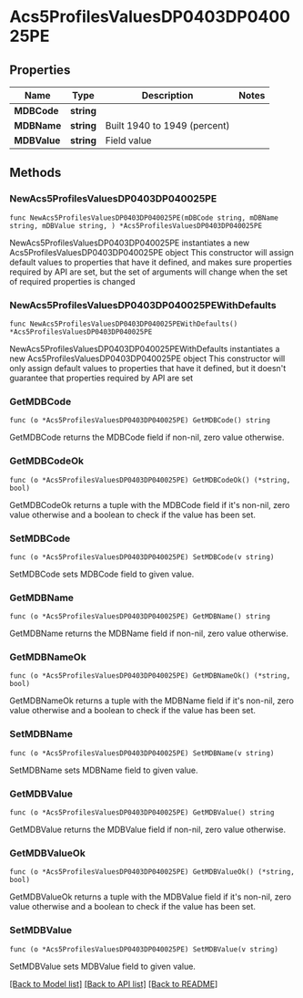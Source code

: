 # Acs5ProfilesValuesDP0403DP040025PE

## Properties

Name | Type | Description | Notes
------------ | ------------- | ------------- | -------------
**MDBCode** | **string** |  | 
**MDBName** | **string** | Built 1940 to 1949 (percent) | 
**MDBValue** | **string** | Field value | 

## Methods

### NewAcs5ProfilesValuesDP0403DP040025PE

`func NewAcs5ProfilesValuesDP0403DP040025PE(mDBCode string, mDBName string, mDBValue string, ) *Acs5ProfilesValuesDP0403DP040025PE`

NewAcs5ProfilesValuesDP0403DP040025PE instantiates a new Acs5ProfilesValuesDP0403DP040025PE object
This constructor will assign default values to properties that have it defined,
and makes sure properties required by API are set, but the set of arguments
will change when the set of required properties is changed

### NewAcs5ProfilesValuesDP0403DP040025PEWithDefaults

`func NewAcs5ProfilesValuesDP0403DP040025PEWithDefaults() *Acs5ProfilesValuesDP0403DP040025PE`

NewAcs5ProfilesValuesDP0403DP040025PEWithDefaults instantiates a new Acs5ProfilesValuesDP0403DP040025PE object
This constructor will only assign default values to properties that have it defined,
but it doesn't guarantee that properties required by API are set

### GetMDBCode

`func (o *Acs5ProfilesValuesDP0403DP040025PE) GetMDBCode() string`

GetMDBCode returns the MDBCode field if non-nil, zero value otherwise.

### GetMDBCodeOk

`func (o *Acs5ProfilesValuesDP0403DP040025PE) GetMDBCodeOk() (*string, bool)`

GetMDBCodeOk returns a tuple with the MDBCode field if it's non-nil, zero value otherwise
and a boolean to check if the value has been set.

### SetMDBCode

`func (o *Acs5ProfilesValuesDP0403DP040025PE) SetMDBCode(v string)`

SetMDBCode sets MDBCode field to given value.


### GetMDBName

`func (o *Acs5ProfilesValuesDP0403DP040025PE) GetMDBName() string`

GetMDBName returns the MDBName field if non-nil, zero value otherwise.

### GetMDBNameOk

`func (o *Acs5ProfilesValuesDP0403DP040025PE) GetMDBNameOk() (*string, bool)`

GetMDBNameOk returns a tuple with the MDBName field if it's non-nil, zero value otherwise
and a boolean to check if the value has been set.

### SetMDBName

`func (o *Acs5ProfilesValuesDP0403DP040025PE) SetMDBName(v string)`

SetMDBName sets MDBName field to given value.


### GetMDBValue

`func (o *Acs5ProfilesValuesDP0403DP040025PE) GetMDBValue() string`

GetMDBValue returns the MDBValue field if non-nil, zero value otherwise.

### GetMDBValueOk

`func (o *Acs5ProfilesValuesDP0403DP040025PE) GetMDBValueOk() (*string, bool)`

GetMDBValueOk returns a tuple with the MDBValue field if it's non-nil, zero value otherwise
and a boolean to check if the value has been set.

### SetMDBValue

`func (o *Acs5ProfilesValuesDP0403DP040025PE) SetMDBValue(v string)`

SetMDBValue sets MDBValue field to given value.



[[Back to Model list]](../README.md#documentation-for-models) [[Back to API list]](../README.md#documentation-for-api-endpoints) [[Back to README]](../README.md)


